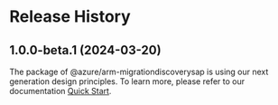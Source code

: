 # Release History
    
## 1.0.0-beta.1 (2024-03-20)

The package of @azure/arm-migrationdiscoverysap is using our next generation design principles. To learn more, please refer to our documentation [Quick Start](https://aka.ms/js-track2-quickstart).
